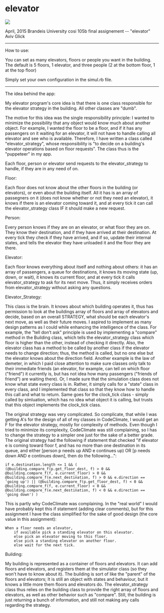 # elevator

<a href="https://codeclimate.com/github/gaviv19/elevator"><img src="https://codeclimate.com/github/gaviv19/elevator/badges/gpa.svg" /></a>

April, 2015
Brandeis University
cosi 105b final assignement -- "elevator"
Aviv Glick

**********************************************

How to use:

You can set as many elevators, floors or people you want in the building.
The default is 5 floors, 1 elevator, and three people (2 at the bottom floor, 1 at the top floor)

Simply set your own configuration in the simul.rb file.

**********************************************

The idea behind the app:

My elevator program's core idea is that there is one class responsible for the elevator strategy in the building.
All other classes are "dumb".

The motive for this idea was the single responsibility principle: I wanted to minimize the possibility that any
object would know much about another object. For example, I wanted the floor to be a floor, and if it has any passengers on it
waiting for an elevator, it will not have to handle calling all elevator and see who is available. 
Therefore, I have written a class called "elevator_strategy", whose responsibility is "to decide on a building's elevator operations 
based on floor requests". The class thus is the "puppeteer" in my app.

Each floor, person or elevator send requests to the elevator_strategy to handle, if they are in any need of on.

Floor:

Each floor does not know about the other floors in the building (or elevators), or even about the building itself.
All it has is an array of passegners on it (does not know whether or not they need an elevator), it knows if there is an
elevator coming toward it, and at every tick it can call the elevator_strategy class IF it should make a new request.

Person:

Every person knows if they are on an elevator, or what floor they are on. They know their destination, and if they have arrived
at their destination. At every tick they check if they have arrived, and if so, update their internal states, and tells the elevator
they have unloaded it and the floor they are there.

Elevator:

Each floor knows everything about itself and nothing about others: it has an array of passengers, a queue for destinations,
it knows its moving state (up, down, or wait), it knows its current floor, and at every tick it calls elevator_strategy to 
ask for its next move. Thus, it simply receives orders from elevator_strategy without asking any questions.

Elevator_Strategy:

This class is the brain. It knows about which building operates it, thus has permission to look at the buildings array of floors
and array of elevators and decide, based on an overall STRATEGY, what should be each elevator's next move, as well as their future moves.
I aspired to implement as many design patterns as I could while enhancing the intelligence of the class. For example,
the "tell don’t ask" principle is used by implementing a "compare" method in the Building class, which tells the elevator_strategy class which floor is higher than the other, instead of checking it directly. Also, the elevator class has a method to be called by another class if the elevator needs to change direction; thus, the method is called, but no one else but the elevator knows about the direction 
field. Another example is the law of demeter, in which I paid close attention to make sure classes only talk to their immediate 
friends (an elevator, for example, can tell on which floor ("friend") it currently is, but has not idea how many passengers 
("friends of friend") are waiting there). Or, I made sure that the simulation class does not know what state every class is in.
Rather, it simply calls for a "state" class in every class, and I implemented that class so that they know how to handle this call
and what to return. Same goes for the clock_tick class - simply called by simluation, which has no idea what object it is calling, but
trusts that this object implements the clock_tick class.

The original strategy was very complicated. So complicate, that while I was getting A's for the design of all of my classes
in CodeClimate, I would get an F for the elevator strategy, mostly for complexity of methods. Even though I tried to minimize
its complexity, CodeClimate was still complaining, so I has to change the strategy to a simpler one just for the sake of a 
better grade. The original strategy had the following if statement that checked "if elevator e is coming toward floor f, and has no more than one destination in its queue, and either [person p needs up AND e continues up) OR [p needs down AND e continues down], then do the following...":

	if e.destination.length <= 1 && ( (@building.compare_f(p.get_floor_dest, f) > 0 && @building.compare_f(f, e.current_floor) > 0 && @building.compare_f(e.next_destination, f) > 0 && e.direction == 'going up') || (@building.compare_f(p.get_floor_dest, f) < 0 && @building.compare_f(f, e.current_floor) < 0 && @building.compare_f(e.next_destination, f) < 0 && e.direction == 'going down') )

This is partly why CodeClimate was complaining. In the "real world" I would have probably kept this if statement (adding clear comments),
but for this assignment I have the class simplified for the sake of good design (the core value in this assignment):

	When a floor needs an elevator,
		if available pick a standing elevator on this elevator.
		else pick an elevator moving to this floor.
		else pick a standing elevator on another floor.
		else wait for the next tick.

Building:

My building is represented as a container of floors and elevators. It can add floors and elevators, and registers them at the
simulator class (so they won't have to know about it). The building is sort of like the "parent" of the floors and elevators;
It is still an object with states and behaviour, but it knows a little more them floors and elevators do. The elevator_strategy
class thus relies on the building class to provide the right array of floors and elevators, as well as other behavior such as
"compare". Still, the building is just returning a bunch of information, and still not making any calls regarding the strategy.



